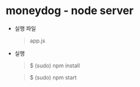 # moneydog - node server

* 실행 파일  
    > app.js

* 실행
    > $ (sudo) npm install 
   
    > $ (sudo) npm start
